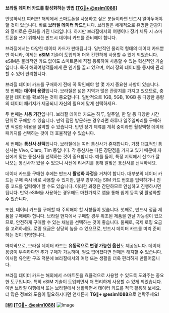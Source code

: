 **브라질 데이터 카드를 활성화하는 방법 [[TG💪+ @esim1088](https://t.me/s/esim1088)]**

안녕하세요 여러분! 해외에서 스마트폰을 사용하고 싶은 분들이라면 반드시 알아두어야 할 것이 있습니다. 바로 **브라질 데이터 카드**입니다. 브라질은 세계적으로 유명한 관광지와 흥미로운 문화를 가진 나라입니다. 하지만 브라질에서의 여행이나 장기 체류 시 스마트폰을 쓰기 위해서는 반드시 데이터 카드를 준비해야 합니다.

브라질에서는 다양한 데이터 카드가 판매됩니다. 일반적인 물리적 형태의 데이터 카드뿐만 아니라, 이제는 **eSIM** 기술이 도입되어 더욱 간편하게 사용할 수 있게 되었습니다. eSIM은 물리적인 카드 없이도 스마트폰에 직접 등록하여 사용할 수 있는 혁신적인 기술입니다. 특히 해외여행객들에게 큰 인기를 끌고 있으며, 여러 장의 데이터를 동시에 관리할 수 있어 편리합니다.

브라질 데이터 카드를 구매하기 전에 꼭 확인해야 할 몇 가지 중요한 사항이 있습니다. 첫 번째는 **데이터 용량**입니다. 브라질은 넓은 지역과 많은 관광지를 가지고 있으므로, 충분한 데이터를 확보하는 것이 중요합니다. 일반적으로 1GB, 5GB, 10GB 등 다양한 용량의 데이터 패키지가 제공되니 자신의 필요에 맞게 선택하세요.

두 번째는 **사용 기간**입니다. 브라질 데이터 카드는 하루, 일주일, 한 달 등 다양한 시간 단위로 구매할 수 있습니다. 만약 잠깐 방문하는 경우라면 하루나 일주일짜리를 구매하면 적절한 비용을 절약할 수 있습니다. 반면 장기 체류를 계획 중이라면 월정액형 데이터 패키지를 선택하는 것이 더 효율적일 수 있습니다.

세 번째는 **통신사 선택**입니다. 브라질에는 여러 통신사가 존재합니다. 가장 대표적인 통신사는 Vivo, Claro, Tim 등입니다. 각 통신사는 다른 장단점을 가지고 있기 때문에 자신에게 맞는 통신사를 선택하는 것이 중요합니다. 예를 들어, 특정 지역에서 신호가 잘 나오는 통신사가 있을 수 있으니 사전에 리서치를 통해 알맞은 통신사를 선택하세요.

데이터 카드를 구매한 후에는 반드시 **활성화 과정**을 거쳐야 합니다. 대부분의 데이터 카드는 구매 즉시 바로 사용할 수 있지만, 일부 경우에는 SIM 카드 번호를 입력하거나 인증 코드를 입력해야 할 수도 있습니다. 이러한 과정은 간단하므로 안심하고 진행하시면 됩니다. 만약 eSIM을 사용하는 경우에도 마찬가지로 앱을 통해 쉽게 등록 및 활성화할 수 있습니다.

또한, 데이터 카드를 구매할 때 주의해야 할 사항들이 있습니다. 첫째로, 반드시 정품 제품을 구매해야 합니다. 브라질 현지에서 구매할 경우 위조된 제품을 만날 가능성이 있으므로, 안전하게 구매할 수 있는 채널을 선택하는 것이 좋습니다. 둘째로, 국제 로밍 요금을 고려하세요. 로밍 요금은 상당히 높을 수 있으므로, 반드시 데이터 카드를 미리 준비하는 것이 현명합니다.

마지막으로, 브라질 데이터 카드는 **유동적으로 변경 가능한 옵션**도 제공됩니다. 데이터 용량이 부족하다면 추가 구매가 가능하며, 필요 없어졌다면 언제든 해지할 수 있습니다. 이처럼 유연한 구조 덕분에 브라질에서의 여행 또는 생활을 더욱 편리하게 만들어줍니다.

브라질 데이터 카드는 해외에서 스마트폰을 효율적으로 사용할 수 있도록 도와주는 중요한 도구입니다. 특히 eSIM 기술이 도입되면서 더 편리하게 사용할 수 있게 되었습니다. 이번 브라질 여행에서 또는 브라질에서 생활하면서 데이터 카드를 적극 활용해 보세요. 더 많은 정보와 도움이 필요하시다면 언제든지 **TG💪+ @esim1088**으로 연락주세요!

**[끝] [[TG💪+ @esim1088](https://t.me/s/esim1088)]**
![Image](https://i.postimg.cc/Y0z9fWf4/image.png)